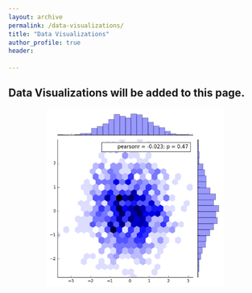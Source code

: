 ```yaml
---
layout: archive
permalink: /data-visualizations/
title: "Data Visualizations"
author_profile: true
header:
  
---
```


<style>
img {
    display: block;
    margin-left: auto;
    margin-right: auto;
}
</style>


## Data Visualizations will be added to this page. 

<img src="/images/jointplot.png" style="width:70%">





